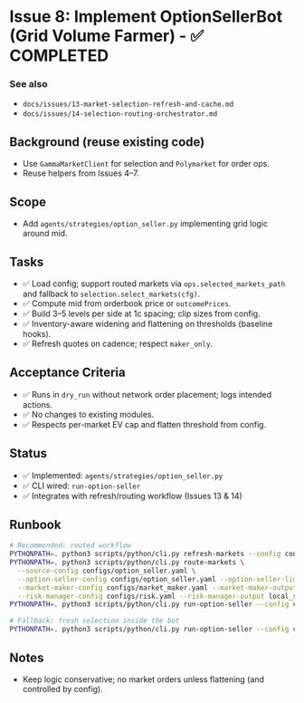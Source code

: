# Issue 8: Implement OptionSellerBot (Grid Volume Farmer) - ✅ COMPLETED

### See also
- `docs/issues/13-market-selection-refresh-and-cache.md`
- `docs/issues/14-selection-routing-orchestrator.md`

## Background (reuse existing code)
- Use `GammaMarketClient` for selection and `Polymarket` for order ops.
- Reuse helpers from Issues 4–7.

## Scope
- Add `agents/strategies/option_seller.py` implementing grid logic around mid.

## Tasks
- ✅ Load config; support routed markets via `ops.selected_markets_path` and fallback to `selection.select_markets(cfg)`.
- ✅ Compute mid from orderbook price or `outcomePrices`.
- ✅ Build 3–5 levels per side at 1c spacing; clip sizes from config.
- ✅ Inventory-aware widening and flattening on thresholds (baseline hooks).
- ✅ Refresh quotes on cadence; respect `maker_only`.

## Acceptance Criteria
- ✅ Runs in `dry_run` without network order placement; logs intended actions.
- ✅ No changes to existing modules.
- ✅ Respects per-market EV cap and flatten threshold from config.

## Status
- ✅ Implemented: `agents/strategies/option_seller.py`
- ✅ CLI wired: `run-option-seller`
- ✅ Integrates with refresh/routing workflow (Issues 13 & 14)

## Runbook
```bash
# Recommended: routed workflow
PYTHONPATH=. python3 scripts/python/cli.py refresh-markets --config configs/option_seller.yaml --limit 20 --fetch-limit 50 --skip-classify
PYTHONPATH=. python3 scripts/python/cli.py route-markets \
  --source-config configs/option_seller.yaml \
  --option-seller-config configs/option_seller.yaml --option-seller-limit 10 --option-seller-output local_state/option_seller/selected_markets.json \
  --market-maker-config configs/market_maker.yaml --market-maker-output local_state/market_maker/selected_markets.json \
  --risk-manager-config configs/risk.yaml --risk-manager-output local_state/risk_manager/selected_markets.json
PYTHONPATH=. python3 scripts/python/cli.py run-option-seller --config configs/option_seller.yaml --duration 60

# Fallback: fresh selection inside the bot
PYTHONPATH=. python3 scripts/python/cli.py run-option-seller --config configs/option_seller.yaml --duration 60
```

## Notes
- Keep logic conservative; no market orders unless flattening (and controlled by config).
